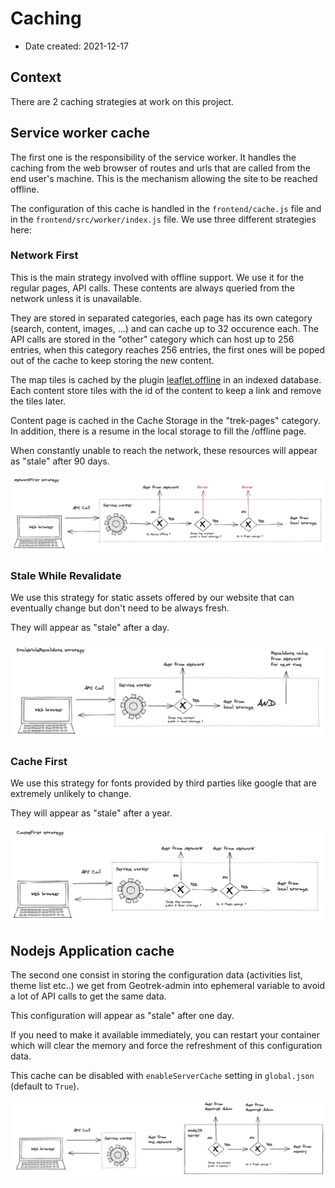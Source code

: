 # Caching

- Date created: 2021-12-17

## Context

There are 2 caching strategies at work on this project.

## Service worker cache

The first one is the responsibility of the service worker. It handles the caching from the web browser of routes and urls that are called from the end user's machine. This is the mechanism allowing the site to be reached offline.

The configuration of this cache is handled in the `frontend/cache.js` file and in the `frontend/src/worker/index.js` file.
We use three different strategies here:

### Network First

This is the main strategy involved with offline support. We use it for the regular pages, API calls. These contents are always queried from the network unless it is unavailable.

They are stored in separated categories, each page has its own category (search, content, images, ...) and can cache up to 32 occurence each. The API calls are stored in the "other" category which can host up to 256 entries, when this category reaches 256 entries, the first ones will be poped out of the cache to keep storing the new content.

The map tiles is cached by the plugin [leaflet.offline](https://github.com/allartk/leaflet.offline) in an indexed database. Each content store tiles with the id of the content to keep a link and remove the tiles later.

Content page is cached in the Cache Storage in the "trek-pages" category. In addition, there is a resume in the local storage to fill the /offline page.

When constantly unable to reach the network, these resources will appear as "stale" after 90 days.

![Network First Strategy](../assets/NetworkFirstStrategy.png)

### Stale While Revalidate

We use this strategy for static assets offered by our website that can eventually change but don't need to be always fresh.

They will appear as "stale" after a day.

![Stale While Revalidate Strategy](../assets/StaleWhileRevalidateStrategy.png)

### Cache First

We use this strategy for fonts provided by third parties like google that are extremely unlikely to change.

They will appear as "stale" after a year.

![Cache First Strategy](../assets/CacheFirstStrategy.png)

## Nodejs Application cache

The second one consist in storing the configuration data (activities list, theme list etc..) we get from Geotrek-admin into ephemeral variable to avoid a lot of API calls to get the same data.

This configuration will appear as "stale" after one day.

If you need to make it available immediately, you can restart your container which will clear the memory and force the refreshment of this configuration data.

This cache can be disabled with ``enableServerCache`` setting in ``global.json`` (default to ``True``).

![Server Memory Caching Strategy](../assets/ServerMemoryCachingStrategy.png)
